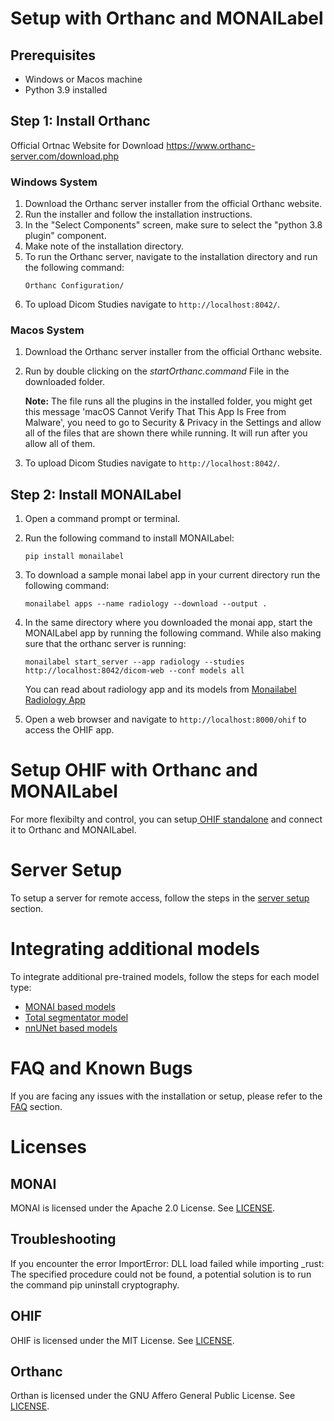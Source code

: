 # Setup with Orthanc and MONAILabel

## Prerequisites
- Windows or Macos machine 
- Python 3.9 installed

## Step 1: Install Orthanc
Official Ortnac Website for Download
https://www.orthanc-server.com/download.php

### Windows System
1. Download the Orthanc server installer from the official Orthanc website.
2. Run the installer and follow the installation instructions.
3. In the "Select Components" screen, make sure to select the "python 3.8 plugin" component.
4. Make note of the installation directory.
5. To run the Orthanc server, navigate to the installation directory and run the following command:
    ```
    Orthanc Configuration/
    ```
6. To upload Dicom Studies navigate to `http://localhost:8042/`.

### Macos System
1. Download the Orthanc server installer from the official Orthanc website.
2. Run by double clicking on the *startOrthanc.command* File in the downloaded folder.
   
   **Note:** The file runs all the plugins in the installed folder, you might get this message 'macOS Cannot Verify That This App Is Free from Malware', you need to go to Security & Privacy in the Settings and allow all of the files that are shown there while running. It will run after you allow all of them.
   
3. To upload Dicom Studies navigate to `http://localhost:8042/`.
   

## Step 2: Install MONAILabel
1. Open a command prompt or terminal.
2. Run the following command to install MONAILabel:
    ```
    pip install monailabel
    ```
3. To download a sample monai label app in your current directory run the following command:
    ```
    monailabel apps --name radiology --download --output .
    ```
4. In the same directory where you downloaded the monai app, start the MONAILabel app by running the following command. While also making sure that the orthanc server is running:
    ```
    monailabel start_server --app radiology --studies http://localhost:8042/dicom-web --conf models all
    ```
    You can read about radiology app and its models from [Monailabel Radiology App](https://github.com/Project-MONAI/MONAILabel/blob/main/sample-apps/radiology/README.md) 

5. Open a web browser and navigate to `http://localhost:8000/ohif` to access the OHIF app.



# Setup OHIF with Orthanc and MONAILabel
For more flexibilty and control, you can setup[ OHIF standalone](ohif_setup.md) and connect it to Orthanc and MONAILabel.

# Server Setup
To setup a server for remote access, follow the steps in the [server setup](server.md) section.

# Integrating additional models
To integrate additional pre-trained models, follow the steps for each model type:
- [MONAI based models](monai_model.md)
- [Total segmentator model](TotalSegmentator_model.md)
- [nnUNet based models](nnunet_model.md)
# FAQ and Known Bugs
If you are facing any issues with the installation or setup, please refer to the [FAQ](faq.md) section.
# Licenses

## MONAI
MONAI is licensed under the Apache 2.0 License. See [LICENSE](https://github.com/Project-MONAI/MONAI/blob/dev/LICENSE).
## Troubleshooting
If you encounter the error ImportError: DLL load failed while importing _rust: The specified procedure could not be found, a potential solution is to run the command pip uninstall cryptography.
## OHIF
OHIF is licensed under the MIT License. See [LICENSE](https://github.com/OHIF/Viewers/blob/master/LICENSE).

## Orthanc
Orthan is licensed under the GNU Affero General Public License. See [LICENSE](https://github.com/jodogne/Orthanc/blob/master/LICENSE).

